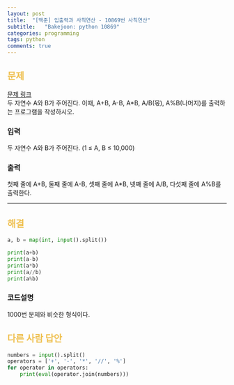 ```yaml
---
layout: post
title:  "[백준] 입출력과 사칙연산 - 10869번 사칙연산"
subtitle:   "Bakejoon: python 10869"
categories: programming
tags: python
comments: true
---
```

##  <font color = "#EFC050"> 문제 </font>    
[문제 링크](https://www.acmicpc.net/problem/10869) <br>
두 자연수 A와 B가 주어진다. 이때, A+B, A-B, A*B, A/B(몫), A%B(나머지)를 출력하는 프로그램을 작성하시오. 

### 입력
두 자연수 A와 B가 주어진다. (1 ≤ A, B ≤ 10,000)

###  출력
첫째 줄에 A+B, 둘째 줄에 A-B, 셋째 줄에 A*B, 넷째 줄에 A/B, 다섯째 줄에 A%B를 출력한다.

--------

##  <font color = "#EFC050"> 해결 </font>  
```python
a, b = map(int, input().split())

print(a+b)
print(a-b)
print(a*b)
print(a//b)
print(a%b)
```

### 코드설명
1000번 문제와 비슷한 형식이다.


## <font color = "#EFC050"> 다른 사람 답안 </font>  
```python
numbers = input().split()
operators = ['+', '-', '*', '//', '%']
for operator in operators:
	print(eval(operator.join(numbers)))
```


